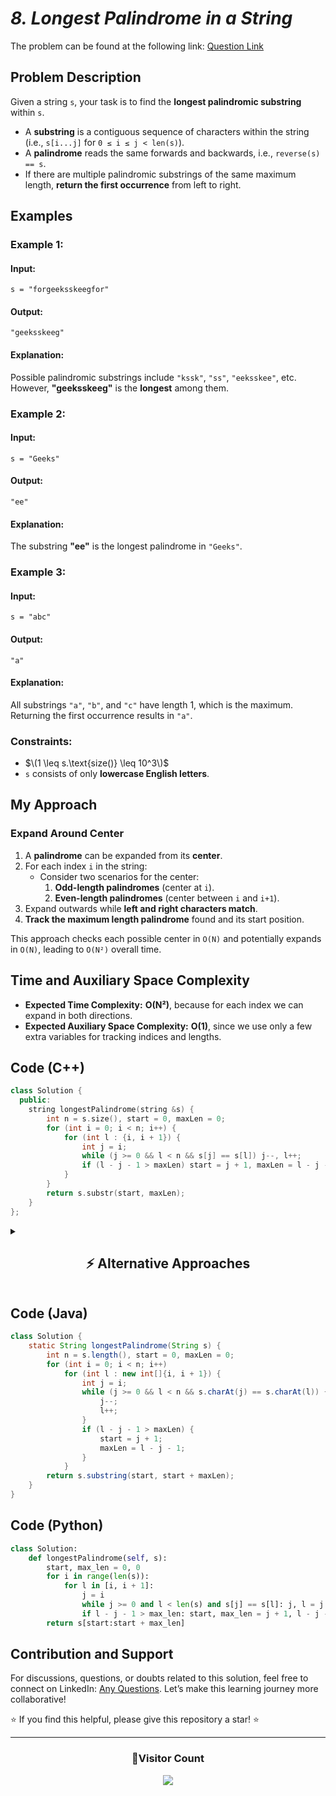 # _8. Longest Palindrome in a String_

The problem can be found at the following link: [Question Link](https://www.geeksforgeeks.org/problems/longest-palindrome-in-a-string3411/1)

## **Problem Description**

Given a string `s`, your task is to find the **longest palindromic substring** within `s`.

- A **substring** is a contiguous sequence of characters within the string (i.e., `s[i...j]` for `0 ≤ i ≤ j < len(s)`).
- A **palindrome** reads the same forwards and backwards, i.e., `reverse(s) == s`.
- If there are multiple palindromic substrings of the same maximum length, **return the first occurrence** from left to right.

## **Examples**

### **Example 1:**

#### **Input:**

```
s = "forgeeksskeegfor"
```

#### **Output:**

```
"geeksskeeg"
```

#### **Explanation:**

Possible palindromic substrings include `"kssk"`, `"ss"`, `"eeksskee"`, etc. However, **"geeksskeeg"** is the **longest** among them.

### **Example 2:**

#### **Input:**

```
s = "Geeks"
```

#### **Output:**

```
"ee"
```

#### **Explanation:**

The substring **"ee"** is the longest palindrome in `"Geeks"`.

### **Example 3:**

#### **Input:**

```
s = "abc"
```

#### **Output:**

```
"a"
```

#### **Explanation:**

All substrings `"a"`, `"b"`, and `"c"` have length 1, which is the maximum. Returning the first occurrence results in `"a"`.

### **Constraints:**

- $\(1 \leq s.\text{size()} \leq 10^3\)$
- `s` consists of only **lowercase English letters**.

## **My Approach**

### **Expand Around Center**

1. A **palindrome** can be expanded from its **center**.
2. For each index `i` in the string:
   - Consider two scenarios for the center:
     1. **Odd-length palindromes** (center at `i`).
     2. **Even-length palindromes** (center between `i` and `i+1`).
3. Expand outwards while **left and right characters match**.
4. **Track the maximum length palindrome** found and its start position.

This approach checks each possible center in `O(N)` and potentially expands in `O(N)`, leading to `O(N²)` overall time.

## **Time and Auxiliary Space Complexity**

- **Expected Time Complexity:** **O(N²)**, because for each index we can expand in both directions.
- **Expected Auxiliary Space Complexity:** **O(1)**, since we use only a few extra variables for tracking indices and lengths.

## **Code (C++)**

```cpp
class Solution {
  public:
    string longestPalindrome(string &s) {
        int n = s.size(), start = 0, maxLen = 0;
        for (int i = 0; i < n; i++) {
            for (int l : {i, i + 1}) {
                int j = i;
                while (j >= 0 && l < n && s[j] == s[l]) j--, l++;
                if (l - j - 1 > maxLen) start = j + 1, maxLen = l - j - 1;
            }
        }
        return s.substr(start, maxLen);
    }
};
```

<details>
<summary><h2 align="center">⚡ Alternative Approaches</h2></summary>

## **2️⃣ Dynamic Programming Approach (O(N²) Time, O(N²) Space)**

#### **Algorithm Steps:**

1. Create a **2D DP table** `dp[i][j]`, where `dp[i][j]` is `true` if `s[i:j]` is a palindrome.
2. Set `dp[i][i] = true` (single-character substrings are palindromes).
3. If two adjacent characters are equal (`s[i] == s[i+1]`), set `dp[i][i+1] = true`.
4. For substrings of length 3 or more, use the formula:
   - `dp[i][j] = (s[i] == s[j] && dp[i+1][j-1])`
5. Keep track of the longest palindrome found and return it.

```cpp
class Solution {
public:
    string longestPalindrome(string &s) {
        string t = "#";
        for (char c : s) t += c, t += "#";
        int n = t.size(), center = 0, right = 0, maxLen = 0, start = 0;
        vector<int> p(n, 0);

        for (int i = 0; i < n; i++) {
            int mirror = 2 * center - i;
            if (i < right) p[i] = min(right - i, p[mirror]);
            while (i - p[i] - 1 >= 0 && i + p[i] + 1 < n && t[i - p[i] - 1] == t[i + p[i] + 1])
                p[i]++;
            if (i + p[i] > right) center = i, right = i + p[i];
            if (p[i] > maxLen) maxLen = p[i], start = (i - maxLen) / 2;
        }
        return s.substr(start, maxLen);
    }
};
```

🔹 **Easy to understand**  
🔹 **Uses O(N²) space** for the DP table

## **3️⃣ Manacher’s Algorithm (O(N) Time, O(N) Space)**

#### **Algorithm Steps:**

1. Transform the original string by inserting special characters (`#`) between characters to handle even-length palindromes.
   - Example: `"abc"` → `"#a#b#c#"`
2. Use a **palindrome radius array** `p[i]` to store the length of the longest palindrome centered at `i`.
3. Maintain a **center (`C`) and right boundary (`R`)**, representing the rightmost palindrome found.
4. If `i` is within `R`, mirror the value of `p[i]` from the symmetric point across `C`.
5. Expand the palindrome at `i` while characters match.
6. If the palindrome at `i` expands beyond `R`, update `C` and `R`.
7. Extract the longest palindrome from `p[i]`.

```cpp
class Solution {
public:
    string longestPalindrome(string &s) {
        if (s.empty()) return "";
        string t = "#";
        for (char c : s) t += c, t += "#";

        int n = t.size(), C = 0, R = 0, maxLen = 0, center = 0;
        vector<int> p(n, 0);

        for (int i = 0; i < n; i++) {
            int mirror = 2 * C - i;
            if (i < R) p[i] = min(R - i, p[mirror]);

            while (i + p[i] + 1 < n && i - p[i] - 1 >= 0 && t[i + p[i] + 1] == t[i - p[i] - 1])
                p[i]++;

            if (i + p[i] > R) C = i, R = i + p[i];

            if (p[i] > maxLen) maxLen = p[i], center = i;
        }

        int start = (center - maxLen) / 2;
        return s.substr(start, maxLen);
    }
};
```

🔹 **Fastest solution (O(N))**  
🔹 **Requires string transformation**

## **📊 Comparison of Approaches**

| **Approach**             | ⏱️ **Time Complexity** | 🗂️ **Space Complexity** | ✅ **Pros**                          | ⚠️ **Cons**                                 |
| ------------------------ | ---------------------- | ----------------------- | ------------------------------------ | ------------------------------------------- |
| **Expand Around Center** | 🟡 O(N²)               | 🟢 O(1)                 | Simple and uses constant extra space | Slower for larger strings                   |
| **Dynamic Programming**  | 🟡 O(N²)               | 🟡 O(N²)                | Straight-forward to implement        | High space usage (DP table)                 |
| **Manacher’s Algorithm** | 🟢 O(N)                | 🟢 O(N)                 | Fastest known approach               | String transformation can be tricky to code |

## 💡 **Best Choice?**

- ✅ **For best runtime performance:** Use **Manacher’s Algorithm (O(N))**.
- ✅ **For simplicity and minimal space usage:** Use **Expand Around Center (O(N²))**.
- ✅ **For detailed table-based logic understanding:** Use **Dynamic Programming (O(N²))**.

</details>

## **Code (Java)**

```java
class Solution {
    static String longestPalindrome(String s) {
        int n = s.length(), start = 0, maxLen = 0;
        for (int i = 0; i < n; i++)
            for (int l : new int[]{i, i + 1}) {
                int j = i;
                while (j >= 0 && l < n && s.charAt(j) == s.charAt(l)) {
                    j--;
                    l++;
                }
                if (l - j - 1 > maxLen) {
                    start = j + 1;
                    maxLen = l - j - 1;
                }
            }
        return s.substring(start, start + maxLen);
    }
}
```

## **Code (Python)**

```python
class Solution:
    def longestPalindrome(self, s):
        start, max_len = 0, 0
        for i in range(len(s)):
            for l in [i, i + 1]:
                j = i
                while j >= 0 and l < len(s) and s[j] == s[l]: j, l = j - 1, l + 1
                if l - j - 1 > max_len: start, max_len = j + 1, l - j - 1
        return s[start:start + max_len]
```

## **Contribution and Support**

For discussions, questions, or doubts related to this solution, feel free to connect on LinkedIn: [Any Questions](https://www.linkedin.com/in/patel-hetkumar-sandipbhai-8b110525a/). Let’s make this learning journey more collaborative!

⭐ If you find this helpful, please give this repository a star! ⭐

---

<div align="center">
  <h3><b>📍Visitor Count</b></h3>
</div>

<p align="center">
  <img src="https://profile-counter.glitch.me/Hunterdii/count.svg" />
</p>
